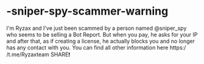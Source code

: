 # -sniper-spy-scammer-warning
I'm Ryzax and I've just been scammed by a person named @sniper_spy who seems to be selling a Bot Report. But when you pay, he asks for your IP and after that, as if creating a license, he actually blocks you and no longer has any contact with you. You can find all other information here https:/ /t.me/Ryzaxteam SHARE❗ 
